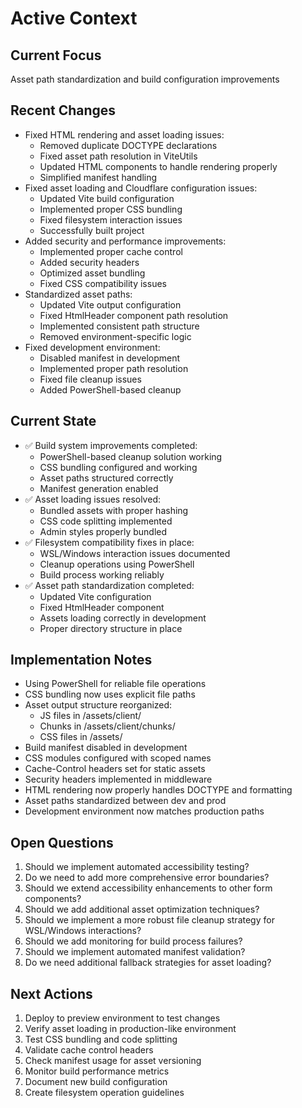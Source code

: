 # Active Context

## Current Focus
Asset path standardization and build configuration improvements

## Recent Changes
- Fixed HTML rendering and asset loading issues:
  - Removed duplicate DOCTYPE declarations
  - Fixed asset path resolution in ViteUtils
  - Updated HTML components to handle rendering properly
  - Simplified manifest handling
- Fixed asset loading and Cloudflare configuration issues:
  - Updated Vite build configuration
  - Implemented proper CSS bundling
  - Fixed filesystem interaction issues
  - Successfully built project
- Added security and performance improvements:
  - Implemented proper cache control
  - Added security headers
  - Optimized asset bundling
  - Fixed CSS compatibility issues
- Standardized asset paths:
  - Updated Vite output configuration
  - Fixed HtmlHeader component path resolution
  - Implemented consistent path structure
  - Removed environment-specific logic
- Fixed development environment:
  - Disabled manifest in development
  - Implemented proper path resolution
  - Fixed file cleanup issues
  - Added PowerShell-based cleanup

## Current State
- ✅ Build system improvements completed:
  - PowerShell-based cleanup solution working
  - CSS bundling configured and working
  - Asset paths structured correctly
  - Manifest generation enabled
- ✅ Asset loading issues resolved:
  - Bundled assets with proper hashing
  - CSS code splitting implemented
  - Admin styles properly bundled
- ✅ Filesystem compatibility fixes in place:
  - WSL/Windows interaction issues documented
  - Cleanup operations using PowerShell
  - Build process working reliably
- ✅ Asset path standardization completed:
  - Updated Vite configuration
  - Fixed HtmlHeader component
  - Assets loading correctly in development
  - Proper directory structure in place

## Implementation Notes
- Using PowerShell for reliable file operations
- CSS bundling now uses explicit file paths
- Asset output structure reorganized:
  - JS files in /assets/client/
  - Chunks in /assets/client/chunks/
  - CSS files in /assets/
- Build manifest disabled in development
- CSS modules configured with scoped names
- Cache-Control headers set for static assets
- Security headers implemented in middleware
- HTML rendering now properly handles DOCTYPE and formatting
- Asset paths standardized between dev and prod
- Development environment now matches production paths

## Open Questions
1. Should we implement automated accessibility testing?
2. Do we need to add more comprehensive error boundaries?
3. Should we extend accessibility enhancements to other form components?
4. Should we add additional asset optimization techniques?
5. Should we implement a more robust file cleanup strategy for WSL/Windows interactions?
6. Should we add monitoring for build process failures?
7. Should we implement automated manifest validation?
8. Do we need additional fallback strategies for asset loading?

## Next Actions
1. Deploy to preview environment to test changes
2. Verify asset loading in production-like environment
3. Test CSS bundling and code splitting
4. Validate cache control headers
5. Check manifest usage for asset versioning
6. Monitor build performance metrics
7. Document new build configuration
8. Create filesystem operation guidelines
